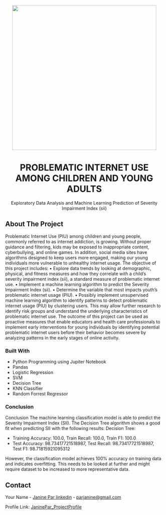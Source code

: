 <!-- PROJECT LOGO -->
<br />
<div align="center">
<p align="center">
  <img width="460" height="auto" src="https://github.com/Tutay0913JP/portfolio/blob/master/images/internetaddiction.png">
</p>


  <h1 align="center">PROBLEMATIC INTERNET USE AMONG CHILDREN AND YOUNG ADULTS</h1>
  <p align="center">
     Exploratory Data Analysis and Machine Learning Prediction of Severity Impairment Index (sii) 
  </p>
</div>

<!-- ABOUT THE PROJECT -->
## About The Project

Problematic Internet Use (PIU) among children and young people, commonly referred to as internet addiction, is growing. Without proper guidance and filtering, kids may be exposed to inappropriate content, cyberbullying, and online games. In addition, social media sites have algorithms designed to keep users more engaged, making our young individuals more vulnerable to unhealthy internet usage. 
The objective of this project includes:
•	Explore data trends by looking at demographic, physical, and fitness measures and how they correlate with a child’s severity impairment index (sii), a standard measure of problematic internet use.
•	Implement a machine learning algorithm to predict the Severity Impairment Index (sii).
•	Determine the variable that most impacts youth’s problematic internet usage (PIU).
•	Possibly implement unsupervised machine learning algorithm to identify patterns to detect problematic internet usage (PIU) by clustering users. This may allow further research to identify risk groups and understand the underlying characteristics of problematic internet use. 
The outcome of this project can be used as proactive measures that enable educators and health care professionals to implement early interventions for young individuals by identifying potential problematic internet users before their behavior becomes severe by analyzing patterns in the early stages of online activity. 


### Built With
* Python Programming using Jupiter Notebook
* Pandas
* Logistic Regression
* SVM
* Decision Tree
* KNN Classifier
* Random Forrest Regressor


### Conclusion

Conclusion 
The machine learning classification model is able to predict the Severity Impairment Index (SII). The Decision Tree algorithm shows a good fit when predicting SII with the following 
results: 
  Decision Tree: 
* Training Accuracy: 100.0, Train Recall: 100.0, Train F1: 100.0
* Test Accuracy: 98.73417721518987, Test Recall: 98.73417721518987, Test F1: 98.71815921095312 

However, the classification model achieves 100% accuracy on training data and indicates overfitting. This needs to be looked at further and might require dataset to be increased to 
more representative data. 

<!-- CONTACT -->
## Contact

Your Name - [Janine Par linkedin](https://www.linkedin.com/in/janine-par-a0753a2b8) - parjanine@gmail.com

Profile Link: [JaninePar_ProjectProfile](https://tutay0913jp.github.io/JaninePar_portfolio/)

